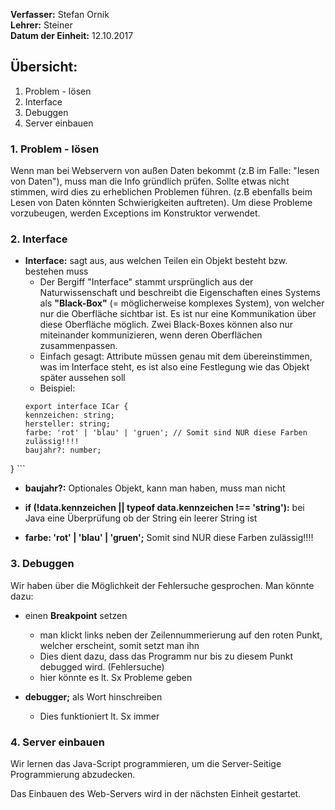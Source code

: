 **Verfasser:** Stefan Ornik   
**Lehrer:** Steiner   
**Datum der Einheit:** 12.10.2017
   
## Übersicht: 

1. Problem - lösen
2. Interface
3. Debuggen
4. Server einbauen

### 1. Problem - lösen

Wenn man bei Webservern von außen Daten bekommt (z.B im Falle: "lesen von Daten"), muss man die Info gründlich prüfen.
Sollte etwas nicht stimmen, wird dies zu erheblichen Problemen führen. (z.B ebenfalls beim Lesen von Daten könnten Schwierigkeiten auftreten).
Um diese Probleme vorzubeugen, werden Exceptions im Konstruktor verwendet.

### 2. Interface

- **Interface:** sagt aus, aus welchen Teilen ein Objekt besteht bzw. bestehen muss
    - Der Bergiff "Interface" stammt ursprünglich aus der Naturwissenschaft und beschreibt die Eigenschaften eines Systems als **"Black-Box"** (= möglicherweise komplexes System), von welcher nur die Oberfläche sichtbar ist. Es ist nur eine Kommunikation über diese Oberfläche möglich. Zwei Black-Boxes können also nur miteinander kommunizieren, wenn deren Oberflächen zusammenpassen.
    - Einfach gesagt: Attribute müssen genau mit dem übereinstimmen, was im Interface steht, es ist also eine Festlegung wie das    Objekt später aussehen soll
    - Beispiel: 
    ```javascrpit
    export interface ICar {
    kennzeichen: string;
    hersteller: string;
    farbe: 'rot' | 'blau' | 'gruen'; // Somit sind NUR diese Farben zulässig!!!!
    baujahr?: number;

}
    ```  

- **baujahr?:** Optionales Objekt, kann man haben, muss man nicht 

- **if (!data.kennzeichen || typeof data.kennzeichen !== 'string'):** bei Java eine Überprüfung ob der String ein leerer String ist 

- **farbe: 'rot' | 'blau' | 'gruen';** Somit sind NUR diese Farben zulässig!!!!

### 3. Debuggen
Wir haben über die Möglichkeit der Fehlersuche gesprochen. Man könnte dazu:
- einen **Breakpoint** setzen
    - man klickt links neben der Zeilennummerierung auf den roten Punkt, welcher erscheint, somit setzt man ihn
    - Dies dient dazu, dass das Programm nur bis zu diesem Punkt debugged wird. (Fehlersuche)
    - hier könnte es lt. Sx Probleme geben 
    
- **debugger;** als Wort hinschreiben
    - Dies funktioniert lt. Sx immer

### 4. Server einbauen
Wir lernen das Java-Script programmieren, um die Server-Seitige Programmierung abzudecken.

Das Einbauen des Web-Servers wird in der nächsten Einheit gestartet.
